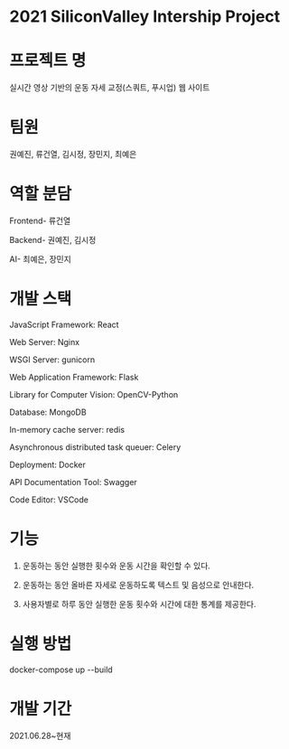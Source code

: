 # 2021 SiliconValley Intership Project

# 프로젝트 명  
실시간 영상 기반의 운동 자세 교정(스쿼트, 푸시업) 웹 사이트
  
# 팀원
권예진, 류건열, 김시정, 장민지, 최예은

# 역할 분담  
Frontend- 류건열

Backend- 권예진, 김시정

AI- 최예은, 장민지 

# 개발 스택
JavaScript Framework: React

Web Server: Nginx

WSGI Server: gunicorn

Web Application Framework: Flask

Library for Computer Vision: OpenCV-Python

Database: MongoDB

In-memory cache server: redis

Asynchronous distributed task queuer: Celery

Deployment: Docker

API Documentation Tool: Swagger

Code Editor: VSCode

# 기능  
1. 운동하는 동안 실행한 횟수와 운동 시간을 확인할 수 있다.

2. 운동하는 동안 올바른 자세로 운동하도록 텍스트 및 음성으로 안내한다.

3. 사용자별로 하루 동안 실행한 운동 횟수와 시간에 대한 통계를 제공한다.

# 실행 방법    
docker-compose up --build

# 개발 기간    
2021.06.28~현재


